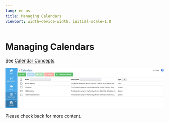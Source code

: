 ```yaml
---
lang: en-us
title: Managing Calendars
viewport: width=device-width, initial-scale=1.0
---
```


# Managing Calendars

See [Calendar Concepts](../../../objects/calendars.md).

![Managing Calendars](../../../Resources/Images/SM/Library/ManagingLibrary/ManagingCalendars.png  "Threshold Grid")

Please check back for more content.